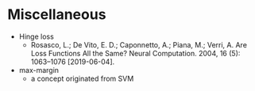 # Miscellaneous

* Hinge loss
  * Rosasco, L.; De Vito, E. D.; Caponnetto, A.; Piana, M.; Verri, A. Are Loss Functions All the Same? Neural Computation. 2004, 16 \(5\): 1063–1076 \[2019-06-04\].
* max-margin
  * a concept originated from SVM

